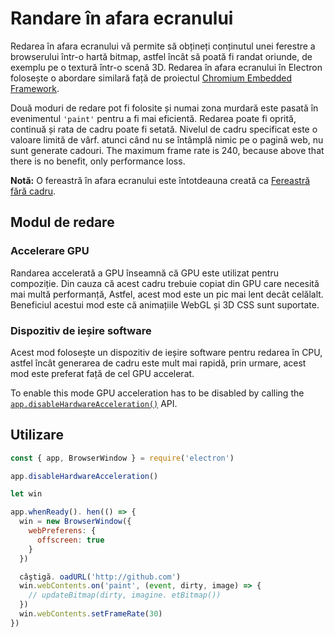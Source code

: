 # Randare în afara ecranului

Redarea în afara ecranului vă permite să obțineți conținutul unei ferestre a browserului într-o hartă bitmap, astfel încât să poată fi randat oriunde, de exemplu pe o textură într-o scenă 3D. Redarea în afara ecranului în Electron folosește o abordare similară față de proiectul [Chromium Embedded Framework](https://bitbucket.org/chromiumembedded/cef).

Două moduri de redare pot fi folosite și numai zona murdară este pasată în evenimentul `'paint'` pentru a fi mai eficientă. Redarea poate fi oprită, continuă și rata de cadru poate fi setată. Nivelul de cadru specificat este o valoare limită de vârf. atunci când nu se întâmplă nimic pe o pagină web, nu sunt generate cadouri. The maximum frame rate is 240, because above that there is no benefit, only performance loss.

**Notă:** O fereastră în afara ecranului este întotdeauna creată ca [Fereastră fără cadru](../api/frameless-window.md).

## Modul de redare

### Accelerare GPU

Randarea accelerată a GPU înseamnă că GPU este utilizat pentru compoziție. Din cauza că acest cadru trebuie copiat din GPU care necesită mai multă performanță, Astfel, acest mod este un pic mai lent decât celălalt. Beneficiul acestui mod este că animațiile WebGL și 3D CSS sunt suportate.

### Dispozitiv de ieșire software

Acest mod folosește un dispozitiv de ieșire software pentru redarea în CPU, astfel încât generarea de cadru este mult mai rapidă, prin urmare, acest mod este preferat față de cel GPU accelerat.

To enable this mode GPU acceleration has to be disabled by calling the [`app.disableHardwareAcceleration()`][disablehardwareacceleration] API.

## Utilizare

``` javascript
const { app, BrowserWindow } = require('electron')

app.disableHardwareAcceleration()

let win

app.whenReady(). hen(() => {
  win = new BrowserWindow({
    webPreferens: {
      offscreen: true
    }
  })

  câştigă. oadURL('http://github.com')
  win.webContents.on('paint', (event, dirty, image) => {
    // updateBitmap(dirty, imagine. etBitmap())
  })
  win.webContents.setFrameRate(30)
})
```

[disablehardwareacceleration]: ../api/app.md#appdisablehardwareacceleration
